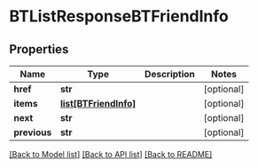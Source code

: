 # BTListResponseBTFriendInfo

## Properties
Name | Type | Description | Notes
------------ | ------------- | ------------- | -------------
**href** | **str** |  | [optional] 
**items** | [**list[BTFriendInfo]**](BTFriendInfo.md) |  | [optional] 
**next** | **str** |  | [optional] 
**previous** | **str** |  | [optional] 

[[Back to Model list]](../README.md#documentation-for-models) [[Back to API list]](../README.md#documentation-for-api-endpoints) [[Back to README]](../README.md)


